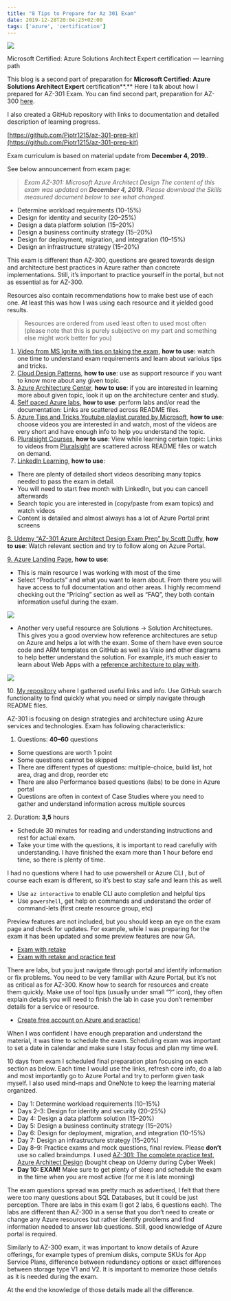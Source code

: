```yaml
---
title: "8 Tips to Prepare for Az 301 Exam"
date: 2019-12-28T20:04:23+02:00
tags: ['azure', 'certification']
---
```


![](https://miro.medium.com/max/1400/1*XgjNqx3rsImpoYzifqnx8w.png)

Microsoft Certified: Azure Solutions Architect Expert certification — learning path

This blog is a second part of preparation for **Microsoft Certified: Azure Solutions Architect Expert** certification**.** Here I talk about how I prepared for AZ-301 Exam. You can find second part, preparation for AZ-300 [here](https://medium.com/@piotrzan/8-tips-to-prepare-for-az-300-exam-cadff5532394).

<!--truncate-->

I also created a GitHub repository with links to documentation and detailed description of learning progress.

[https://github.com/Piotr1215/az-301-prep-kit](https://github.com/Piotr1215/az-301-prep-kit)

Exam curriculum is based on material update from **December 4, 2019.**.

See below announcement from exam page:

> _Exam AZ-301: Microsoft Azure Architect Design The content of this exam was updated on_ **_December 4, 2019._** _Please download the Skills measured document below to see what changed._

- Determine workload requirements (10–15%)
- Design for identity and security (20–25%)
- Design a data platform solution (15–20%)
- Design a business continuity strategy (15–20%)
- Design for deployment, migration, and integration (10–15%)
- Design an infrastructure strategy (15–20%)

This exam is different than AZ-300, questions are geared towards design and architecture best practices in Azure rather than concrete implementations. Still, it’s important to practice yourself in the portal, but not as essential as for AZ-300.

Resources also contain recommendations how to make best use of each one. At least this was how I was using each resource and it yielded good results.

> Resources are ordered from used least often to used most often (please note that this is purely subjective on my part and something else might work better for you)
<!--truncate-->
1. [Video from MS Ignite with tips on taking the exam](https://myignite.techcommunity.microsoft.com/sessions/78629?source=sessions), **how to use:** watch one time to understand exam requirements and learn about varioius tips and tricks.
2. [Cloud Design Patterns](https://docs.microsoft.com/en-us/azure/architecture/patterns/), **how to use**: use as support resource if you want to know more about any given topic.
3. [Azure Architecture Center](https://docs.microsoft.com/en-gb/azure/architecture/), **how to use**: if you are interested in learning more about given topic, look it up on the architecture center and study.
4. [Self paced Azure labs](https://www.microsoft.com/HandsOnLabs/SelfPacedLabs), **how to use**: perform labs and/or read the documentation: Links are scattered across README files.
5. [Azure Tips and Tricks Youtube playlist curated by Microsoft](https://www.youtube.com/playlist?list=PLLasX02E8BPCNCK8Thcxu-Y-XcBUbhFWC), **how to use**: choose videos you are interested in and watch, most of the videos are very short and have enough info to help you understand the topic.
6. [Pluralsight Courses](https://app.pluralsight.com/paths/certificate/microsoft-azure-architect-design-az-301), **how to use**: View while learning certain topic: Links to videos from [Pluralsight](https://app.pluralsight.com/paths/certificate/microsoft-azure-architect-design-az-301) are scattered across README files or watch on demand.
7. [LinkedIn Learning](https://www.linkedin.com/learning/me), **how to use**:

- There are plenty of detailed short videos describing many topics needed to pass the exam in detail.
- You will need to start free month with LinkedIn, but you can cancell afterwards
- Search topic you are interested in (copy/paste from exam topics) and watch videos
- Content is detailed and almost always has a lot of Azure Portal print screens

[8\. Udemy “AZ-301 Azure Architect Design Exam Prep” by Scott Duffy](https://www.udemy.com/course/az301-azure/), **how to use**: Watch relevant section and try to follow along on Azure Portal.

[9\. Azure Landing Page](https://azure.microsoft.com/en-ca/), **how to use**:

- This is main resource I was working with most of the time
- Select “Products” and what you want to learn about. From there you will have access to full documentation and other areas. I highly recommend checking out the “Pricing” section as well as “FAQ”, they both contain information useful during the exam.

![](https://miro.medium.com/max/1400/0*jZvUvQCjN3ICzcL_.png)

- Another very useful resource are Solutions -> Solution Architectures. This gives you a good overview how reference architectures are setup on Azure and helps a lot with the exam. Some of them have even source code and ARM templates on GitHub as well as Visio and other diagrams to help better understand the solution. For example, it’s much easier to learn about Web Apps with a [reference architecture to play with](https://docs.microsoft.com/en-gb/azure/architecture/reference-architectures/app-service-web-app/basic-web-app).

![](https://miro.medium.com/max/1400/0*8a95sRZv0dAyEePi)

10\. [My repository](https://github.com/Piotr1215/az-301-prep-kit) where I gathered useful links and info. Use GitHub search functionality to find quickly what you need or simply navigate through README files.

AZ-301 is focusing on design strategies and architecture using Azure services and technologies. Exam has following characteristics:

1. Questions: **40–60** questions

- Some questions are worth 1 point
- Some questions cannot be skipped
- There are different types of questions: multiple-choice, build list, hot area, drag and drop, reorder etc
- There are also Performance based questions (labs) to be done in Azure portal
- Questions are often in context of Case Studies where you need to gather and understand information across multiple sources

2\. Duration: **3,5** hours

- Schedule 30 minutes for reading and understanding instructions and rest for actual exam.
- Take your time with the questions, it is important to read carefully with understanding. I have finished the exam more than 1 hour before end time, so there is plenty of time.

I had no questions where I had to use powershell or Azure CLI , but of course each exam is different, so it’s best to stay safe and learn this as well.

- Use `az interactive` to enable CLI auto completion and helpful tips
- Use `powershell`, get help on commands and understand the order of command-lets (first create resource group, etc)

Preview features are not included, but you should keep an eye on the exam page and check for updates. For example, while I was preparing for the exam it has been updated and some preview features are now GA.

- [Exam with retake](https://eu1.mindhub.com/microsoft-exam-replay-mcp-exam-plus-retake/p/Microsoft-Exam-Replay?utm_source=msftmarketing&utm_medium=msft_offers&utm_campaign=ExamReplayFY20&utm_term=ERFY20&utm_content=weblink3)
- [Exam with retake and practice test](https://eu1.mindhub.com/microsoft-exam-replay-with-practice-test-mcp-exam/p/Microsoft-Exam-Replay-PT?utm_source=msftmarketing&utm_medium=msft_offers&utm_campaign=ExamReplayFY20&utm_term=ERFY20&utm_content=weblink)

There are labs, but you just navigate through portal and identify information or fix problems. You need to be very familiar with Azure Portal, but it’s not as critical as for AZ-300. Know how to search for resources and create them quickly. Make use of tool tips (usually under small “?” icon), they often explain details you will need to finish the lab in case you don’t remember details for a service or resource.

- [Create free account on Azure and practice!](https://azure.microsoft.com/en-us/free/)

When I was confident I have enough preparation and understand the material, it was time to schedule the exam. Scheduling exam was important to set a date in calendar and make sure I stay focus and plan my time well.

10 days from exam I scheduled final preparation plan focusing on each section as below. Each time I would use the links, refresh core info, do a lab and most importantly go to Azure Portal and try to perform given task myself. I also used mind-maps and OneNote to keep the learning material organized.

- Day 1: Determine workload requirements (10–15%)
- Days 2–3: Design for identity and security (20–25%)
- Day 4: Design a data platform solution (15–20%)
- Day 5: Design a business continuity strategy (15–20%)
- Day 6: Design for deployment, migration, and integration (10–15%)
- Day 7: Design an infrastructure strategy (15–20%)
- Day 8–9: Practice exams and mock questions, final review. Please **don’t** use so called braindumps. I used [AZ-301: The complete practice test, Azure Architect Design](https://www.udemy.com/course/exam-az-301-microsoft-azure-architect-design-test/) (bought cheap on Udemy during Cyber Week)
- **Day 10: EXAM!** Make sure to get plenty of sleep and schedule the exam in the time when you are most active (for me it is late morning)

The exam questions spread was pretty much as advertised, I felt that there were too many questions about SQL Databases, but it could be just perception. There are labs in this exam (I got 2 labs, 6 questions each). The labs are different than AZ-300 in a sense that you don’t need to create or change any Azure resources but rather identify problems and find information needed to answer lab questions. Still, good knowledge of Azure portal is required.

Similarly to AZ-300 exam, it was important to know details of Azure offerings, for example types of premium disks, compute SKUs for App Service Plans, difference between redundancy options or exact differences between storage type V1 and V2. It is important to memorize those details as it is needed during the exam.

At the end the knowledge of those details made all the difference.

